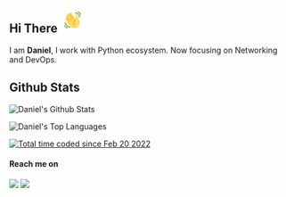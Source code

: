 <h2 align="left">
    Hi There
    <img src="https://github.com/danielcristho/danielcristho/blob/main/wave.gif" 
         alt="Waving hand animated gif"
         height="45"
         width="45" />
</h2>

I am **Daniel**,  I work with Python ecosystem. Now focusing on Networking and DevOps.

## Github Stats
![Daniel's Github Stats](https://github-readme-streak-stats.herokuapp.com/?user=danielcristho&theme=gruvbox&hide_border=false)

![Daniel's Top Languages](https://github-readme-stats.vercel.app/api/top-langs/?username=danielcristho&theme=gruvbox&show_icons=true&hide_border=false&layout=compact&hide=javascript,CSS,blade,HTML)

<a href="https://wakatime.com/@e7f380cc-1fda-4868-84f9-cd5b516d7cb9"><img src="https://wakatime.com/badge/user/e7f380cc-1fda-4868-84f9-cd5b516d7cb9.svg" alt="Total time coded since Feb 20 2022" /></a>

  
#### Reach me on

<a href="https://www.linkedin.com/in/daniel-pepuho/" /> <img src="https://img.shields.io/badge/LinkedIn-0077B5?style=for-the-badge&logo=linkedin&logoColor=white&hide_border=true&style=flat" /></a>
<a href="https://dev.to/danielcristho" /> <img src="https://img.shields.io/badge/dev.to-0A0A0A?style=for-the-badge&logo=dev.to&logoColor=white&hide_border=true&style=flat" /></a>

